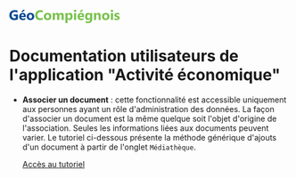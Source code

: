 ![picto](https://github.com/sigagglocompiegne/orga_gest_igeo/blob/master/doc/img/geocompiegnois_2020_reduit_v2.png)

# Documentation utilisateurs de l'application "Activité économique" #

 * **Associer un document** : cette fonctionnalité est accessible uniquement aux personnes ayant un rôle d'administration des données. La façon d'associer un document est la même quelque soit l'objet d'origine de l'association. Seules les informations liées aux documents peuvent varier. Le tutoriel ci-dessous présente la méthode générique d'ajouts d'un document à partir de l'onglet `Médiathèque`.
 
    [Accès au tutoriel](https://geo.compiegnois.fr/portail/index.php/2020/06/09/comment-gerer-les-documents-lies/)




